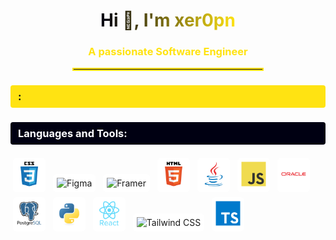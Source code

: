 <h1 align="center">
  <span style="
    background: linear-gradient(90deg, #000012, #ffe312);
    -webkit-background-clip: text;
    color: transparent;
  ">
    Hi 👋, I'm xer0pn
  </span>
</h1>
<h3 align="center" style="color: #ffe312;">
  A passionate Software Engineer 
</h3>

<hr style="
  border: 2px solid #ffe312;
  width: 60%;
  margin: 16px auto;
"/>

<h3 align="left" style="
  color: #000012;
  background: #ffe312;
  padding: 8px 12px;
  border-radius: 4px;
">
 :
</h3>
<p align="left">

</p>

<h3 align="left" style="
  color: #ffffff;
  background: #000012;
  padding: 8px 12px;
  border-radius: 4px;
">
  Languages and Tools:
</h3>
<p align="left">
  <span style="
    display: inline-block;
    background: #ffffff;
    padding: 6px;
    border-radius: 6px;
    margin: 4px;
  ">
    <img
      src="https://raw.githubusercontent.com/devicons/devicon/master/icons/css3/css3-original-wordmark.svg"
      alt="CSS3"
      width="40" height="40"
    />
  </span>
  <span style="
    display: inline-block;
    background: #ffffff;
    padding: 6px;
    border-radius: 6px;
    margin: 4px;
  ">
    <img
      src="https://www.vectorlogo.zone/logos/figma/figma-icon.svg"
      alt="Figma"
      width="40" height="40"
    />
  </span>
  <span style="
    display: inline-block;
    background: #ffffff;
    padding: 6px;
    border-radius: 6px;
    margin: 4px;
  ">
    <img
      src="https://www.vectorlogo.zone/logos/framer/framer-icon.svg"
      alt="Framer"
      width="40" height="40"
    />
  </span>
  <span style="
    display: inline-block;
    background: #ffffff;
    padding: 6px;
    border-radius: 6px;
    margin: 4px;
  ">
    <img
      src="https://raw.githubusercontent.com/devicons/devicon/master/icons/html5/html5-original-wordmark.svg"
      alt="HTML5"
      width="40" height="40"
    />
  </span>
  <span style="
    display: inline-block;
    background: #ffffff;
    padding: 6px;
    border-radius: 6px;
    margin: 4px;
  ">
    <img
      src="https://raw.githubusercontent.com/devicons/devicon/master/icons/java/java-original.svg"
      alt="Java"
      width="40" height="40"
    />
  </span>
  <span style="
    display: inline-block;
    background: #ffffff;
    padding: 6px;
    border-radius: 6px;
    margin: 4px;
  ">
    <img
      src="https://raw.githubusercontent.com/devicons/devicon/master/icons/javascript/javascript-original.svg"
      alt="JavaScript"
      width="40" height="40"
    />
  </span>
  <span style="
    display: inline-block;
    background: #ffffff;
    padding: 6px;
    border-radius: 6px;
    margin: 4px;
  ">
    <img
      src="https://raw.githubusercontent.com/devicons/devicon/master/icons/oracle/oracle-original.svg"
      alt="Oracle"
      width="40" height="40"
    />
  </span>
  <span style="
    display: inline-block;
    background: #ffffff;
    padding: 6px;
    border-radius: 6px;
    margin: 4px;
  ">
    <img
      src="https://raw.githubusercontent.com/devicons/devicon/master/icons/postgresql/postgresql-original-wordmark.svg"
      alt="PostgreSQL"
      width="40" height="40"
    />
  </span>
  <span style="
    display: inline-block;
    background: #ffffff;
    padding: 6px;
    border-radius: 6px;
    margin: 4px;
  ">
    <img
      src="https://raw.githubusercontent.com/devicons/devicon/master/icons/python/python-original.svg"
      alt="Python"
      width="40" height="40"
    />
  </span>
  <span style="
    display: inline-block;
    background: #ffffff;
    padding: 6px;
    border-radius: 6px;
    margin: 4px;
  ">
    <img
      src="https://raw.githubusercontent.com/devicons/devicon/master/icons/react/react-original-wordmark.svg"
      alt="React"
      width="40" height="40"
    />
  </span>
  <span style="
    display: inline-block;
    background: #ffffff;
    padding: 6px;
    border-radius: 6px;
    margin: 4px;
  ">
    <img
      src="https://www.vectorlogo.zone/logos/tailwindcss/tailwindcss-icon.svg"
      alt="Tailwind CSS"
      width="40" height="40"
    />
  </span>
  <span style="
    display: inline-block;
    background: #ffffff;
    padding: 6px;
    border-radius: 6px;
    margin: 4px;
  ">
    <img
      src="https://raw.githubusercontent.com/devicons/devicon/master/icons/typescript/typescript-original.svg"
      alt="TypeScript"
      width="40" height="40"
    />
  </span>
</p>


